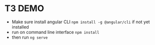 # T3 DEMO

* Make sure install angular CLI ```npm install -g @angular/cli``` if not yet installed
* run on command line interface ``` npm install ```
* then run ```ng serve```
